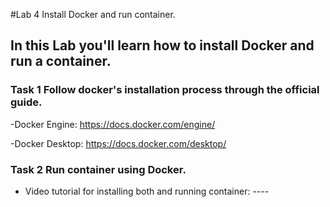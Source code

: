 #Lab 4 Install Docker and run container.

## In this Lab you'll learn how to install Docker and run a container.

### Task 1 Follow docker's installation process through the official guide.

-Docker Engine: https://docs.docker.com/engine/

-Docker Desktop: https://docs.docker.com/desktop/

### Task 2 Run container using Docker.



- Video tutorial for installing both and running container: ----
